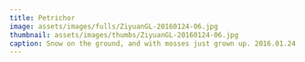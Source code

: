 ```yaml
---
title: Petrichor
image: assets/images/fulls/ZiyuanGL-20160124-06.jpg
thumbnail: assets/images/thumbs/ZiyuanGL-20160124-06.jpg
caption: Snow on the ground, and with mosses just grown up. 2016.01.24.
---
```

